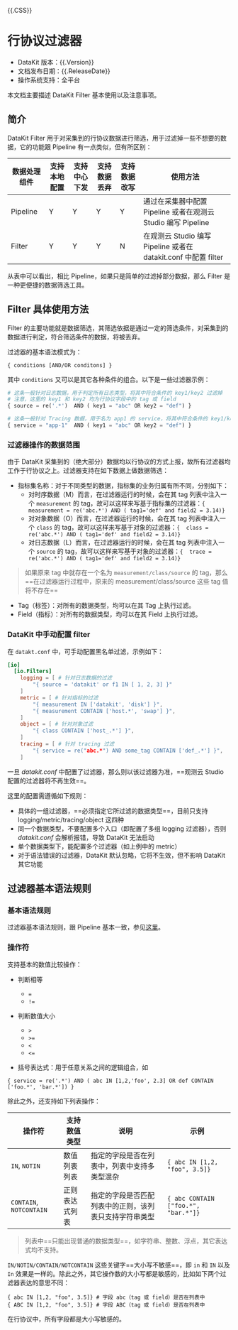 {{.CSS}}
# 行协议过滤器

- DataKit 版本：{{.Version}}
- 文档发布日期：{{.ReleaseDate}}
- 操作系统支持：全平台

本文档主要描述 DataKit Filter 基本使用以及注意事项。

## 简介

DataKit Filter 用于对采集到的行协议数据进行筛选，用于过滤掉一些不想要的数据，它的功能跟 Pipeline 有一点类似，但有所区别：

| 数据处理组件 | 支持本地配置 | 支持中心下发 | 支持数据丢弃 | 支持数据改写 | 使用方法                                                        |
| ----         | ----         | ----         | ----         | ----         | ----                                                            |
| Pipeline     | Y            | Y            | Y            | Y            | 通过在采集器中配置 Pipeline 或者在观测云 Studio 编写 Pipeline   |
| Filter       | Y            | Y            | Y            | N            | 在观测云 Studio 编写 Pipeline 或者在 datakit.conf 中配置 filter |

从表中可以看出，相比 Pipeline，如果只是简单的过滤掉部分数据，那么 Filter 是一种更便捷的数据筛选工具。

## Filter 具体使用方法

Filter 的主要功能就是数据筛选，其筛选依据是通过一定的筛选条件，对采集到的数据进行判定，符合筛选条件的数据，将被丢弃。

过滤器的基本语法模式为：

```
{ conditions [AND/OR conditons] }
```

其中 `conditions` 又可以是其它各种条件的组合。以下是一些过滤器示例：

```python
# 这条一般针对日志数据，用于判定所有日志类型，将其中符合条件的 key1/key2 过滤掉
# 注意，这里的 key1 和 key2 均为行协议字段中的 tag 或 field
{ source = re('.*')  AND ( key1 = "abc" OR key2 = "def") }

# 这条一般针对 Tracing 数据，用于名为 app1 的 service，将其中符合条件的 key1/key2 过滤掉
{ service = "app-1"  AND ( key1 = "abc" OR key2 = "def") }
```

### 过滤器操作的数据范围

由于 DataKit 采集到的（绝大部分）数据均以行协议的方式上报，故所有过滤器均工作于行协议之上。过滤器支持在如下数据上做数据筛选：

- 指标集名称：对于不同类型的数据，指标集的业务归属有所不同，分别如下：
  - 对时序数据（M）而言，在过滤器运行的时候，会在其 tag 列表中注入一个 `measurement` 的 tag，故可以这样来写基于指标集的过滤器：`{  measurement = re('abc.*') AND ( tag1='def' and field2 = 3.14)}`
  - 对对象数据（O）而言，在过滤器运行的时候，会在其 tag 列表中注入一个 `class` 的 tag，故可以这样来写基于对象的过滤器：`{  class = re('abc.*') AND ( tag1='def' and field2 = 3.14)}`
  - 对日志数据（L）而言，在过滤器运行的时候，会在其 tag 列表中注入一个 `source` 的 tag，故可以这样来写基于对象的过滤器：`{  trace = re('abc.*') AND ( tag1='def' and field2 = 3.14)}`

> 如果原来 tag 中就存在一个名为 `measurement/class/source` 的 tag，那么==在过滤器运行过程中，原来的 measurement/class/source 这些 tag 值将不存在==

- Tag（标签）：对所有的数据类型，均可以在其 Tag 上执行过滤。
- Field（指标）：对所有的数据类型，均可以在其 Field 上执行过滤。

### DataKit 中手动配置 filter

在 `datakt.conf` 中，可手动配置黑名单过滤，示例如下：

```toml
[io]
  [io.Filters]
    logging = [ # 针对日志数据的过滤
    	"{ source = 'datakit' or f1 IN [ 1, 2, 3] }"
    ]
    metric = [ # 针对指标的过滤
    	"{ measurement IN ['datakit', 'disk'] }",
    	"{ measurement CONTAIN ['host.*', 'swap'] }",
    ]
    object = [ # 针对对象过滤
    	"{ class CONTAIN ['host_.*'] }",
    ]
    tracing = [ # 针对 tracing 过滤
    	"{ service = re("abc.*") AND some_tag CONTAIN ['def_.*'] }",
    ]
```

一旦 *datakit.conf* 中配置了过滤器，那么则以该过滤器为准，==观测云 Studio 配置的过滤器将不再生效==。

这里的配置需遵循如下规则：

- 具体的一组过滤器，==必须指定它所过滤的数据类型==，目前只支持 logging/metric/tracing/object 这四种
- 同一个数据类型，不要配置多个入口（即配置了多组 logging 过滤器），否则 *datakit.conf* 会解析报错，导致 DataKit 无法启动
- 单个数据类型下，能配置多个过滤器（如上例中的 metric）
- 对于语法错误的过滤器，DataKit 默认忽略，它将不生效，但不影响 DataKit 其它功能

## 过滤器基本语法规则

### 基本语法规则

过滤器基本语法规则，跟 Pipeline 基本一致，参见[这里](pipeline#3ab24547)。

### 操作符

支持基本的数值比较操作：

- 判断相等
  - `=`
  - `!=`

- 判断数值大小
  - `>`
  - `>=`
  - `<`
  - `<=`

- 括号表达式：用于任意关系之间的逻辑组合，如

```
{ service = re('.*') AND ( abc IN [1,2,'foo', 2.3] OR def CONTAIN ['foo.*', 'bar.*']) }
```

除此之外，还支持如下列表操作：

| 操作符                  | 支持数值类型   | 说明                                                   | 示例                                |
| ----                    | ----           | ----                                                   | ----                                |
| `IN`, `NOTIN`           | 数值列表列表   | 指定的字段是否在列表中，列表中支持多类型混杂           | `{ abc IN [1,2, "foo", 3.5]}`       |
| `CONTAIN`, `NOTCONTAIN` | 正则表达式列表 | 指定的字段是否匹配列表中的正则，该列表只支持字符串类型 | `{ abc CONTAIN ["foo.*", "bar.*"]}` |

> 列表中==只能出现普通的数据类型==，如字符串、整数、浮点，其它表达式均不支持。 

`IN/NOTIN/CONTAIN/NOTCONTAIN` 这些关键字==大小写不敏感==，即 `in` 和 `IN` 以及 `In` 效果是一样的。除此之外，其它操作数的大小写都是敏感的，比如如下两个过滤器表达的意思不同：

```
{ abc IN [1,2, "foo", 3.5]} # 字段 abc（tag 或 field）是否在列表中
{ ABC IN [1,2, "foo", 3.5]} # 字段 ABC（tag 或 field）是否在列表中
```

在行协议中，所有字段都是大小写敏感的。

